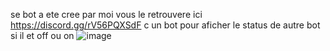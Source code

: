 se bot a ete cree par moi vous le retrouvere ici https://discord.gg/rV56PQXSdF c un bot pour aficher le status de autre bot si il et off ou on ![image](https://github.com/user-attachments/assets/394288dc-4bf6-4531-926c-2a6d40f333b4)
